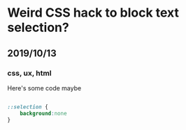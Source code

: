 # Weird CSS hack to block text selection?
## 2019/10/13
### css, ux, html

Here's some code maybe

```css

::selection {
    background:none
}

```